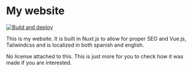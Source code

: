 # My website

[![Build and deploy](https://github.com/afestupinanp/afestupinanp.github.io/actions/workflows/deploy.yml/badge.svg)](https://github.com/afestupinanp/afestupinanp.github.io/actions/workflows/deploy.yml)

This is my website. It is built in Nuxt.js to allow for proper SEO and Vue.js, Tailwindcss and is localized in both spanish and english.

No license attached to this. This is just more for you to check how it was made if you are interested.
